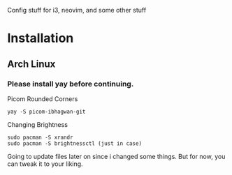 
Config stuff for i3, neovim, and some other stuff

# Installation

## Arch Linux

### Please install yay before continuing.

Picom Rounded Corners
```
yay -S picom-ibhagwan-git
```

Changing Brightness
```
sudo pacman -S xrandr
sudo pacman -S brightnessctl (just in case)
```

Going to update files later on since i changed some things. But for now, you can tweak it to your liking.
